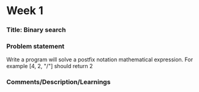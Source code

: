 # Week 1

### Title: Binary search

### Problem statement
Write a program will solve a postfix notation mathematical expression.
For example
[4, 2, "/"] should return 2

### Comments/Description/Learnings
